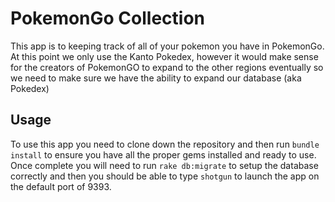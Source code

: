 # PokemonGo Collection

This app is to keeping track of all of your pokemon you have in PokemonGo.  At
this point we only use the Kanto Pokedex, however it would make sense for the
creators of PokemonGO to expand to the other regions eventually so we need to
make sure we have the ability to expand our database (aka Pokedex)

## Usage

To use this app you need to clone down the repository and then run `bundle
install` to ensure you have all the proper gems installed and ready to use.
Once complete you will need to run `rake db:migrate` to setup the database
correctly and then you should be able to type `shotgun` to launch the app on
the default port of 9393.

